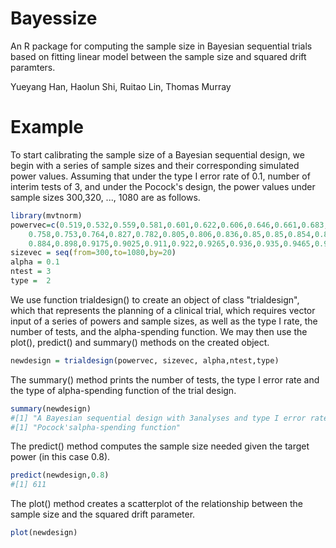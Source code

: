 # Bayessize
 An R package for computing the sample size in Bayesian sequential trials based on fitting linear model between the sample size and squared drift paramters.

Yueyang Han, Haolun Shi, Ruitao Lin, Thomas Murray

# Example

To start calibrating the sample size of a Bayesian sequential design, we begin with a series of sample sizes and their 
corresponding simulated power values. Assuming that under the type I error rate of 0.1, number of interim tests of 3, and 
under the Pocock's design, the power values under sample sizes 300,320, ..., 1080 are as follows.

``` {.r language="R"}
library(mvtnorm)
powervec=c(0.519,0.532,0.559,0.581,0.601,0.622,0.606,0.646,0.661,0.683,0.723,0.721,0.709,
    0.758,0.753,0.764,0.827,0.782,0.805,0.806,0.836,0.85,0.85,0.854,0.877,0.888,0.8835,
    0.884,0.898,0.9175,0.9025,0.911,0.922,0.9265,0.936,0.935,0.9465,0.935,0.943,0.948)
sizevec = seq(from=300,to=1080,by=20)
alpha = 0.1
ntest = 3
type =  2

```

We use function trialdesign() to create an object of class "trialdesign", which that represents the planning of a clinical trial, 
which requires vector input of a series of powers and sample sizes, as well as the type I rate, the number of tests, and the alpha-spending function. We may then use the plot(), predict() and summary() methods on the created object.

``` {.r language="R"}
newdesign = trialdesign(powervec, sizevec, alpha,ntest,type)
```

The summary() method prints the number of tests, the type I error rate and the type of alpha-spending function of the trial design. 
``` {.r language="R"}
summary(newdesign)
#[1] "A Bayesian sequential design with 3analyses and type I error rate of 0.1"
#[1] "Pocock'salpha-spending function"
```

The predict() method computes the sample size needed given the target power (in this case 0.8).
``` {.r language="R"}
predict(newdesign,0.8)
#[1] 611
```

The plot() method creates a scatterplot of the relationship between the sample size and the squared drift parameter. 
``` {.r language="R"}
plot(newdesign)
```

